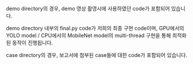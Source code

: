 demo directory의 경우, demo 영상 촬영시에 사용하였던 code가 포함되어 있습니다.  

demo directory 내부의 final.py code가 저희의 최종 구현 code이며, GPU에서의 YOLO model / CPU에서의 MobileNet model의 multi-thread 구현을 통해 최적화된 동작이 진행됩니다.  

case directory의 경우, 보고서에 첨부된 case들에 대한 code가 포함되어 있습니다.

